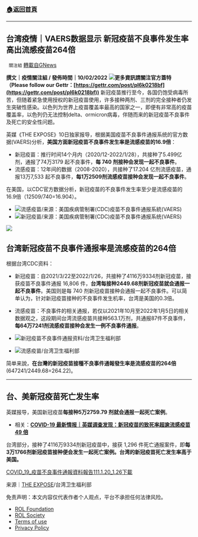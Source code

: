###  [:house:返回首頁](https://github.com/ourhimalayas/txt)
---


## 台湾疫情｜VAERS数据显示 新冠疫苗不良事件发生率高出流感疫苗264倍
` 關注組` [轉載自GNews](https://gnews.org/zh-hans/1984325/)

**撰文｜疫情關注組 / 發佈時間｜10/02/2022**
![](https://assets.gnews.org/wp-content/uploads/2022/02/Food-Dine-Socia-Media-Youtube-Banner-2-1.png)**更多資訊請關注官方蓋特（Please follow our Gettr：[https://gettr.com/post/pl6k0218bf](https://gettr.com/post/pl6k0218bf))**
新冠疫苗推行至今，各国仍饱受病毒所苦，但随着紧急使用授权的新冠疫苗使用，许多接种两剂、三剂的完全接种者仍发生突破性感染。以色列为世界上疫苗覆盖率最高的国家之一，即便有非常高的疫苗覆盖率，以色列仍无法控制delta、ormicron病毒，伴随而来的新冠疫苗不良事件及死亡的安全性问题。

英媒《THE EXPOSE》10日独家报导，根据美国疫苗不良事件通报系统的官方数据(VAERS)分析，**美国方面新冠疫苗不良事件发生率是流感疫苗的16.9倍**：

- 新冠疫苗：推行时间14个月内（2020/12-2022/1/28），共接种了5.499亿剂，通报了74万3179 起不良事件，**每 740 剂接种会发现一起不良事件**。
- 流感疫苗：12年间的数据（2008-2020），共接种了17.204 亿剂流感疫苗，通报13万7,533 起不良事件，**每1万2509剂流感疫苗接种会发现一起不良事件**。


在美国，以CDC官方数据分析，新冠疫苗的不良事件发生率至少是流感疫苗的16.9倍（12509/740=16.904）。

- ![](https://assets.gnews.org/wp-content/uploads/2022/02/image-167-1.png)流感疫苗/来源：美国疾病管制署(CDC)疫苗不良事件通报系統(VAERS)
- ![](https://assets.gnews.org/wp-content/uploads/2022/02/image-168-1.png)新冠疫苗/来源：美国疾病管制署(CDC)疫苗不良事件通报系统(VAERS)

![](https://assets.gnews.org/wp-content/uploads/2022/02/image-177-1.png)
## 台湾新冠疫苗不良事件通报率是流感疫苗的264倍

根据台湾CDC资料：

- 新冠疫苗：自2021/3/22至2022/1/26，共接种了4116万9334剂新冠疫苗，接获疫苗不良事件通报 16,806 件，**台湾每接种2449.68剂新冠疫苗就会通报一起不良事件**。美国则是每 740 剂新冠疫苗接种会通报一起不良事件。可以简单认为，针对新冠疫苗接种的不良事件发生机率，台湾是美国的0.3倍。
- 流感疫苗：不良事件的相关通报，若仅以2021年10月至2022年1月5日的相关数据观之，这段期间台湾流感疫苗共接种563.1万剂，共通报87件不良事件，**每64万7241剂流感疫苗接种会发生一例不良事件通报**。


- ![](https://assets.gnews.org/wp-content/uploads/2022/02/截圖-2022-02-10-下午6.19.28.png)新冠疫苗不良事件通报资料/台湾卫生福利部
- ![](https://assets.gnews.org/wp-content/uploads/2022/02/截圖-2022-02-10-下午6.28.16.png)流感疫苗/台湾卫生福利部


简单来說，**在台灣的新冠疫苗接種不良事件通報發生率是流感疫苗的264倍**(647241/2449.68=264.22)。

* * *

## 台、美新冠疫苗死亡发生率

英媒报导，美国新冠疫苗**每接种5万2759.79 剂就会通报一起死亡案例**。

- 相关：**[COVID-19 最新情报｜英媒调查发现：新冠疫苗的致死率超逾流感疫苗 49 倍](https://gnews.org/zh-hant/1983467/)**


台湾部分，接种了4116万9334剂新冠疫苗中，接获 1,296 件死亡通报案件，即**每3万1766剂新冠疫苗接种便会发生一起死亡案例。台湾的新冠疫苗死亡发生率高于美国。**

[COVID\_19\_疫苗不良事件通報資料報告111.1.20\_1.26](https://assets.gnews.org/wp-content/uploads/2022/02/COVID_19_疫苗不良事件通報資料報告111.1.20_1.26.pdf)[下載](https://assets.gnews.org/wp-content/uploads/2022/02/COVID_19_疫苗不良事件通報資料報告111.1.20_1.26.pdf)

来源｜[THE EXPOSE](https://dailyexpose.uk/2022/02/10/us-gov-data-covid-jabs-49x-deadlier-than-flu-jabs/)/台湾卫生福利部

 

免责声明：本文内容仅代表作者个人观点，平台不承担任何法律风险。

- [ROL Foundation](https://rolfoundation.org/)
- [ROL Society](https://rolsociety.org/)
- [Terms of use](https://gnews.org/terms-of-use-3/)
- [Privacy Policy](https://gnews.org/privacy-policy/)
